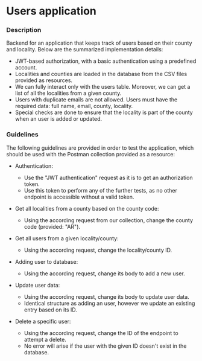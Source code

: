 # Users application

### Description

Backend for an application that keeps track of users based on their county and locality.
Below are the summarized implementation details:

* JWT-based authorization, with a basic authentication using a predefined account.
* Localities and counties are loaded in the database from the CSV files provided as resources.
* We can fully interact only with the users table. Moreover, we can get a list of all the localities from a given county.
* Users with duplicate emails are not allowed. Users must have the required data: full name, email, county, locality.
* Special checks are done to ensure that the locality is part of the county when an user is added or updated.

### Guidelines

The following guidelines are provided in order to test the application, which should be used with the Postman collection
provided as a resource:

* Authentication:
    * Use the "JWT authentication" request as it is to get an authorization token.
    * Use this token to perform any of the further tests, as no other endpoint is accessible without a valid token.
    

* Get all localities from a county based on the county code:
    * Using the according request from our collection, change the county code (provided: "AR").
  

* Get all users from a given locality/county:
    * Using the according request, change the locality/county ID.
    

* Adding user to database:
    * Using the according request, change its body to add a new user.

    
* Update user data:
    * Using the according request, change its body to update user data.
    * Identical structure as adding an user, however we update an existing entry based on its ID.
    

* Delete a specific user:
    * Using the according request, change the ID of the endpoint to attempt a delete.
    * No error will arise if the user with the given ID doesn't exist in the database.
